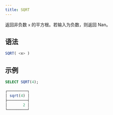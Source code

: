 ```yaml
---
title: SQRT
---
```


返回非负数 `x` 的平方根。若输入为负数，则返回 Nan。

## 语法

```sql
SQRT( <x> )
```

## 示例

```sql
SELECT SQRT(4);

┌─────────┐
│ sqrt(4) │
├─────────┤
│       2 │
└─────────┘
```